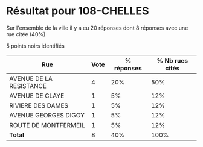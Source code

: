 # Résultat pour 108-CHELLES

Sur l'ensemble de la ville il y a eu 20 réponses dont 8 réponses avec une rue citée (40%)

5 points noirs identifiés

| Rue | Vote | % réponses | % Nb rues cités|
|-----|------|------------|----------------|
| AVENUE DE LA RESISTANCE | 4 | 20% | 50%|
| AVENUE DE CLAYE | 1 | 5% | 12%|
| RIVIERE DES DAMES | 1 | 5% | 12%|
| AVENUE GEORGES DIGOY | 1 | 5% | 12%|
| ROUTE DE MONTFERMEIL | 1 | 5% | 12%|
| **Total** | 8 | 40% | 100%|
